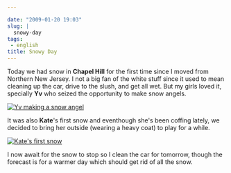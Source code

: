 ```yaml
---

date: "2009-01-20 19:03"
slug: |
  snowy-day
tags:
 - english
title: Snowy Day
---
```


Today we had snow in **Chapel Hill** for the first time since I moved
from Northern New Jersey. I not a big fan of the white stuff since it
used to mean cleaning up the car, drive to the slush, and get all wet.
But my girls loved it, specially **Yv** who seized the opportunity to
make snow angels.

[![Yv making a snow
angel](http://farm4.static.flickr.com/3093/3212479925_994dce0e25_o.jpg)](http://www.flickr.com/photos/ogmaciel/3212479925/)

It was also **Kate**\'s first snow and eventhough she\'s been coffing
lately, we decided to bring her outside (wearing a heavy coat) to play
for a while.

[![Kate\'s first
snow](http://farm4.static.flickr.com/3530/3213325416_cd0ddf743c_o.jpg)](http://www.flickr.com/photos/ogmaciel/3213325416/)

I now await for the snow to stop so I clean the car for tomorrow, though
the forecast is for a warmer day which should get rid of all the snow.
